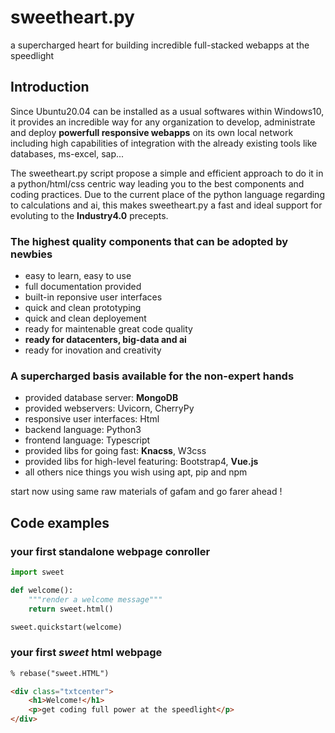 # sweetheart.py
a supercharged heart for building incredible full-stacked webapps at the speedlight

## Introduction

Since Ubuntu20.04 can be installed as a usual softwares within Windows10, it provides an incredible way for any organization to develop, administrate and deploy **powerfull responsive webapps** on its own local network including high capabilities of integration with the already existing tools like databases, ms-excel, sap...

The sweetheart.py script propose a simple and efficient approach to do it in a python/html/css centric way leading you to the best components and coding practices. Due to the current place of the python language regarding to calculations and ai, this makes sweetheart.py a fast and ideal support for evoluting to the **Industry4.0** precepts.

### The highest quality components that can be adopted by newbies

- easy to learn, easy to use
- full documentation provided
- built-in reponsive user interfaces
- quick and clean prototyping
- quick and clean deployement
- ready for maintenable great code quality
- **ready for datacenters, big-data and ai**
- ready for inovation and creativity

### A supercharged basis available for the non-expert hands

- provided database server: **MongoDB**
- provided webservers: Uvicorn, CherryPy
- responsive user interfaces: Html
- backend language: Python3
- frontend language: Typescript
- provided libs for going fast: **Knacss**, W3css
- provided libs for high-level featuring: Bootstrap4, **Vue.js**
- all others nice things you wish using apt, pip and npm

start now using same raw materials of gafam and go farer ahead !

## Code examples

### your first standalone webpage conroller

```python
import sweet

def welcome():
    """render a welcome message"""
    return sweet.html()

sweet.quickstart(welcome)
```

### your first *sweet* html webpage

``` html
% rebase("sweet.HTML")

<div class="txtcenter">
    <h1>Welcome!</h1>
    <p>get coding full power at the speedlight</p>
</div>
```
